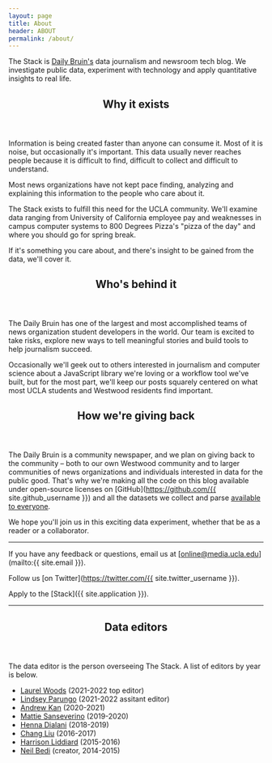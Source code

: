 ```yaml
---
layout: page
title: About
header: ABOUT
permalink: /about/
---
```


The Stack is [Daily Bruin's](http://dailybruin.com/) data journalism and newsroom tech blog. We investigate public data, experiment with technology and apply quantitative insights to real life.

<header class="about-subheader"> <h2>Why it exists </h2></header>

Information is being created faster than anyone can consume it. Most of it is noise, but occasionally it's important. This data usually never reaches people because it is difficult to find, difficult to collect and difficult to understand.

Most news organizations have not kept pace finding, analyzing and explaining this information to the people who care about it.

The Stack exists to fulfill this need for the UCLA community. We'll examine data ranging from University of California employee pay and weaknesses in campus computer systems to 800 Degrees Pizza's "pizza of the day" and where you should go for spring break.

If it's something you care about, and there's insight to be gained from the data, we'll cover it.

<header class="about-subheader"> <h2>Who's behind it</h2> </header>

The Daily Bruin has one of the largest and most accomplished teams of news organization student developers in the world. Our team is excited to take risks, explore new ways to tell meaningful stories and build tools to help journalism succeed.

Occasionally we'll geek out to others interested in journalism and computer science about a JavaScript library we're loving or a workflow tool we've built, but for the most part, we'll keep our posts squarely centered on what most UCLA students and Westwood residents find important.

<header class="about-subheader"> <h2>How we're giving back</h2> </header>

The Daily Bruin is a community newspaper, and we plan on giving back to the community – both to our own Westwood community and to larger communities of news organizations and individuals interested in data for the public good. That's why we're making all the code on this blog available under open-source licenses on [GitHub](https://github.com/{{ site.github_username }}) and all the datasets we collect and parse [available to everyone](https://github.com/dailybruin/the-stack/tree/master/datasets/).

We hope you'll join us in this exciting data experiment, whether that be as a reader or a collaborator.

---

If you have any feedback or questions, email us at [online@media.ucla.edu](mailto:{{ site.email }}).

Follow us [on Twitter](https://twitter.com/{{ site.twitter_username }}).

Apply to the [Stack]({{ site.application }}).

---

<header class="about-subheader"> <h2>Data editors</h2> </header>

The data editor is the person overseeing The Stack. A list of editors by year is below.

* [Laurel Woods](https://github.com/laurelrwoods) (2021-2022 top editor)
* [Lindsey Parungo](https://github.com/Lindseyp314) (2021-2022 assitant editor)
* [Andrew Kan](https://github.com/kandrewz) (2020-2021)
* [Mattie Sanseverino](https://github.com/mattiesansev) (2019-2020)
* [Henna Dialani](https://github.com/hennadialani) (2018-2019)
* [Chang Liu](https://github.com/shampliu) (2016-2017)
* [Harrison Liddiard](https://github.com/liddiard) (2015-2016)
* [Neil Bedi](https://github.com/nbedi) (creator, 2014-2015)
